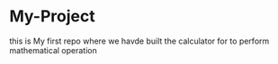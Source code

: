 
# My-Project
this is My first repo where we havde built the calculator for to perform mathematical operation
